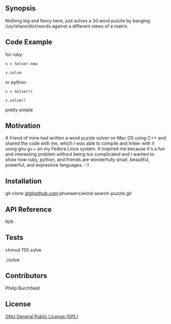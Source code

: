 ## Synopsis

Nothing big and fancy here, just solves a 2d word puzzle by banging /usr/share/dict/words against a different views of a matrix.

## Code Example

for ruby:

```
s = Solver.new

s.solve
```

or python:

```
s = Solver()

s.solve()
```

pretty simple

## Motivation

A friend of mine had written a word puzzle solver on Mac OS using C++ and shared the code with me, which I was able to compile and tinker with it using gnu g++ on my Fedora Linux system.  It inspired me because it's a fun and interesting problem without being too complicated and I wanted to show how ruby, python, and friends are wonderfully small, beautiful, powerful, and expressive languages. :-)

## Installation

git clone git@github.com:phunwerx/word-search-puzzle.git

## API Reference

N/A

## Tests

chmod 755 solve

./solve

## Contributors

Philip Burchfield

## License

[GNU General Public License (GPL)](https://github.com/phunwerx/word-search-puzzle/blob/master/LICENSE.md)

